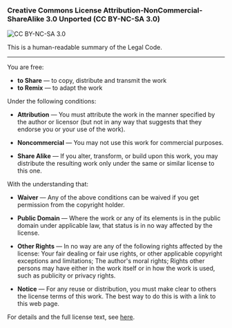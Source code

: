 
### Creative Commons License Attribution-NonCommercial-ShareAlike 3.0 Unported (CC BY-NC-SA 3.0) 

![CC BY-NC-SA 3.0](docs/contributions/itsikelis/license.png)

This is a human-readable summary of the Legal Code. 

---
You are free:
- **to Share** — to copy, distribute and transmit the work
- **to Remix** — to adapt the work 

Under the following conditions: 

- **Attribution** — You must attribute the work in the manner specified by the author or licensor (but not in any way that suggests that they endorse you or your use of the work). 

- **Noncommercial** — You may not use this work for commercial purposes. 

- **Share Alike** — If you alter, transform, or build upon this work, you may distribute the resulting work only under the same or similar license to this one. 

With the understanding that: 

- **Waiver** — Any of the above conditions can be waived if you get permission from the copyright holder. 

- **Public Domain** — Where the work or any of its elements is in the public domain under applicable law, that status is in no way affected by the license. 

- **Other Rights** — In no way are any of the following rights affected by the license: Your fair dealing or fair use rights, or other applicable copyright exceptions and limitations; The author's moral rights; Rights other persons may have either in the work itself or in how the work is used, such as publicity or privacy rights. 

- **Notice** — For any reuse or distribution, you must make clear to others the license terms of this work. The best way to do this is with a link to this web page. 

For details and the full license text, see [here](http://creativecommons.org/licenses/by-nc-sa/3.0/).